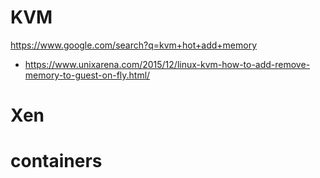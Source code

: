 # KVM
https://www.google.com/search?q=kvm+hot+add+memory
- https://www.unixarena.com/2015/12/linux-kvm-how-to-add-remove-memory-to-guest-on-fly.html/

# Xen

# containers
